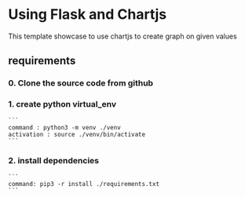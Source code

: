# Using Flask and Chartjs

This template showcase to use chartjs to create graph on given values 

## requirements

### 0. Clone the source code from github

### 1. create python virtual_env

    ```
    command : python3 -m venv ./venv
    activation : source ./venv/bin/activate
    ```

### 2. install dependencies

    ```
    command: pip3 -r install ./requirements.txt
    ```
